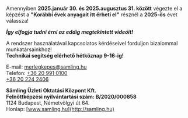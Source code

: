 Amennyiben **2025.január 30. és 2025.augusztus 31. között** végezte el a  
képzést a **"Korábbi évek anyagait itt érheti el"** résznél a **2025-ös** évet  
válassza!  

***Így elfogja tudni érni az eddig megtekintett videóit!***

A rendszer használatával kapcsolatos kérdéseivel forduljon bizalommal munkatársainkhoz!  
**Technikai segítség elérhető hétköznap 9-16-ig!**  
  
  
E-mail: [merlegkepes@samling.hu](mailto:merlegkepes@samling.hu)  
Telefon: [+36 20 991 0100](tel:+36209910100)  
[+36 20 224 2406](tel:+36202242406)   
  
  
**Sämling Üzleti Oktatási Központ Kft.**  
**Felnőttképzési nyilvántartási szám: B/2020/000858**  
1124 Budapest, Németvölgyi út 64.  
Honlap: [www.samling.hu](http://samling.hu)
